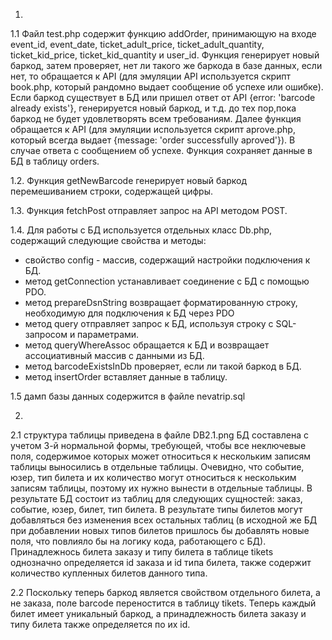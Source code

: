 1.
1.1 Файл test.php содержит функцию addOrder, принимающую на входе event_id, event_date, ticket_adult_price, ticket_adult_quantity, ticket_kid_price, ticket_kid_quantity и user_id. Функция генерирует новый баркод, затем проверяет, нет ли такого же баркода в базе данных, если нет, то обращается к API (для эмуляции API используется скрипт book.php, который рандомно выдает сообщение об успехе или ошибке). Если баркод существует в БД или пришел ответ от API {error: 'barcode already exists'}, генерируется новый баркод, и т.д. до тех пор,пока баркод не будет удовлетворять всем требованиям. Далее функция обращается к API (для эмуляции используется скрипт aprove.php, который всегда выдает {message: 'order successfully aproved'}). В случае ответа с сообщением об успехе. Функция сохраняет данные в БД в таблицу orders.

1.2. Функция getNewBarcode генерирует новый баркод перемешиванием строки, содержащей цифры.

1.3. Функция fetchPost отправляет запрос на API методом POST.

1.4. Для работы с БД используется отдельных класс Db.php, содержащий следующие свойства и методы:

- свойство config - массив, содержащий настройки подключения к БД.
- метод getConnection устанавливает соединение с БД с помощью PDO.
- метод prepareDsnString возвращает форматированную строку, необходимую для подключения к БД через PDO
- метод query отправляет запрос к БД, используя строку с SQL-запросом и параметрами.
- метод queryWhereAssoc обращается к БД  и возвращает ассоциативный массив с данными из БД.
- метод barcodeExistsInDb проверяет, если ли такой баркод в БД.
- метод insertOrder вставляет данные в таблицу.

1.5 дамп базы данных содержится в файле nevatrip.sql

2.
2.1 структура таблицы приведена в файле DB2.1.png
БД составлена с учетом 3-й нормальной формы, требующей, чтобы все неключевые поля, содержимое которых может относиться к нескольким записям таблицы выносились в отдельные таблицы. Очевидно, что событие, юзер, тип билета и их количество могут относиться к нескольким записям таблицы, поэтому их нужно вынести в отдельные таблицы. 
В результате БД состоит из таблиц для следующих сущностей: заказ, событие, юзер, билет, тип билета.
В результате типы билетов могут добавляться без изменения всех остальных таблиц (в исходной же БД при добавлении новых типов билетов пришлось бы добавлять новые поля, что повлияло бы на логику кода, работающего с БД).
Принадлежнось билета заказу и типу билета в таблице tikets однозначно определяется id заказа и id типа билета, также содержит количество купленных билетов данного типа.

2.2 Поскольку теперь баркод является свойством отдельного билета, а не заказа, поле barcode переностится в таблицу tikets. Теперь каждый билет имеет уникальный баркод, а принадлежность билета заказу и типу билета также определяется по их id.


